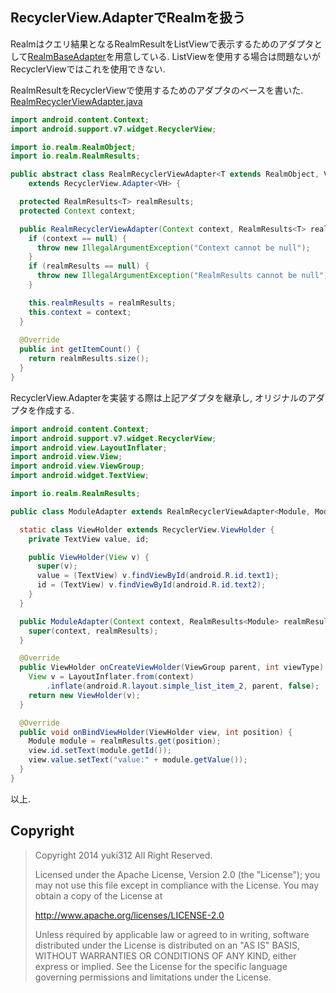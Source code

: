 ## RecyclerView.AdapterでRealmを扱う

Realmはクエリ結果となるRealmResultをListViewで表示するためのアダプタとして[RealmBaseAdapter](https://realm.io/docs/java/latest/api/io/realm/RealmBaseAdapter.html)を用意している. 
ListViewを使用する場合は問題ないがRecyclerViewではこれを使用できない. 

RealmResultをRecyclerViewで使用するためのアダプタのベースを書いた. 
[RealmRecyclerViewAdapter.java](https://github.com/YukiMatsumura/RealmRecyclerViewAdapter/blob/master/app/src/main/java/yuki/m/android/realmrecyclerviewadapter/RealmRecyclerViewAdapter.java)


```java
import android.content.Context;
import android.support.v7.widget.RecyclerView;

import io.realm.RealmObject;
import io.realm.RealmResults;

public abstract class RealmRecyclerViewAdapter<T extends RealmObject, VH extends RecyclerView.ViewHolder>
    extends RecyclerView.Adapter<VH> {

  protected RealmResults<T> realmResults;
  protected Context context;

  public RealmRecyclerViewAdapter(Context context, RealmResults<T> realmResults) {
    if (context == null) {
      throw new IllegalArgumentException("Context cannot be null");
    }
    if (realmResults == null) {
      throw new IllegalArgumentException("RealmResults cannot be null");
    }

    this.realmResults = realmResults;
    this.context = context;
  }
  
  @Override
  public int getItemCount() {
    return realmResults.size();
  }
}
```

RecyclerView.Adapterを実装する際は上記アダプタを継承し, オリジナルのアダプタを作成する. 

```java
import android.content.Context;
import android.support.v7.widget.RecyclerView;
import android.view.LayoutInflater;
import android.view.View;
import android.view.ViewGroup;
import android.widget.TextView;

import io.realm.RealmResults;

public class ModuleAdapter extends RealmRecyclerViewAdapter<Module, ModuleAdapter.ViewHolder> {

  static class ViewHolder extends RecyclerView.ViewHolder {
    private TextView value, id;

    public ViewHolder(View v) {
      super(v);
      value = (TextView) v.findViewById(android.R.id.text1);
      id = (TextView) v.findViewById(android.R.id.text2);
    }
  }

  public ModuleAdapter(Context context, RealmResults<Module> realmResults) {
    super(context, realmResults);
  }

  @Override
  public ViewHolder onCreateViewHolder(ViewGroup parent, int viewType) {
    View v = LayoutInflater.from(context)
        .inflate(android.R.layout.simple_list_item_2, parent, false);
    return new ViewHolder(v);
  }

  @Override
  public void onBindViewHolder(ViewHolder view, int position) {
    Module module = realmResults.get(position);
    view.id.setText(module.getId());
    view.value.setText("value:" + module.getValue());
  }
}
```

以上. 

## Copyright

> Copyright 2014 yuki312 All Right Reserved.
> 
> Licensed under the Apache License, Version 2.0 (the "License");
> you may not use this file except in compliance with the License.
> You may obtain a copy of the License at
> 
>    http://www.apache.org/licenses/LICENSE-2.0
> 
> Unless required by applicable law or agreed to in writing, software
> distributed under the License is distributed on an "AS IS" BASIS,
> WITHOUT WARRANTIES OR CONDITIONS OF ANY KIND, either express or implied.
> See the License for the specific language governing permissions and
> limitations under the License.
